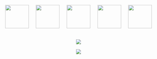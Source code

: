 <!-- ### Hi there 👋

**AliceAndree/AliceAndree** is a ✨ _special_ ✨ repository because its `README.md` (this file) appears on your GitHub profile.

Here are some ideas to get you started:

- 🔭 I’m currently working on ...
- 🌱 I’m currently learning ...
- 👯 I’m looking to collaborate on ...
- 🤔 I’m looking for help with ...
- 💬 Ask me about ...
- 📫 How to reach me: ...
- 😄 Pronouns: ...
- ⚡ Fun fact: ...
-->

<div align="center">
  <img src="https://cdn.jsdelivr.net/gh/devicons/devicon@latest/icons/html5/html5-plain.svg" width="78px"/>&nbsp;&nbsp;&nbsp;&nbsp;&nbsp;
  <img src="https://cdn.jsdelivr.net/gh/devicons/devicon@latest/icons/css3/css3-plain.svg" width="78px"/>&nbsp;&nbsp;&nbsp;&nbsp;&nbsp;
  <img src="https://cdn.jsdelivr.net/gh/devicons/devicon@latest/icons/javascript/javascript-plain.svg" width="78px"/>&nbsp;&nbsp;&nbsp;&nbsp;&nbsp;
  <img src="https://cdn.jsdelivr.net/gh/devicons/devicon@latest/icons/react/react-original.svg" width="78px"/>&nbsp;&nbsp;&nbsp;&nbsp;&nbsp;
  <img src="https://cdn.jsdelivr.net/gh/devicons/devicon@latest/icons/git/git-original.svg" width="78px"/>&nbsp;&nbsp;&nbsp;&nbsp;&nbsp;
  
  <br />
  <br />
  
  <img src="https://github-readme-stats.vercel.app/api?username=AliceAndree&include_all_commits=true&show_icons=true&title_color=ee4f34&bg_color=fffce8&text_color=4ba5ea&icon_color=ffe854&&hide_border=true"/>
  
  <br />
  <br />
  
  <img src="https://github-readme-streak-stats.herokuapp.com/?user=AliceAndree&&background=fffce8&&ring=ee4f34&&fire=ffe854&&currStreakNum=4ba5ea&&sideNums=4ba5ea&&currStreakLabel=ee4f34&&sideLabels=ee4f34&&dates=4ba5ea&&hide_border=true"/>
</div>
